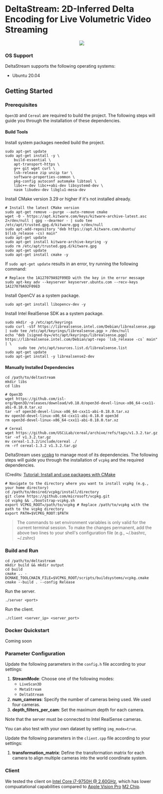 # DeltaStream: 2D-Inferred Delta Encoding for Live Volumetric Video Streaming

<p align="center">
  <img src="https://github.com/user-attachments/assets/b8cb1ed1-82bb-48f7-b439-09991be9dc59" />
</p>

### OS Support
DeltaStream supports the following operating systems:
- Ubuntu 20.04

## Getting Started

### Prerequisites
`Open3D` and `Cereal` are required to build the project. 
The following steps will guide you through the installation of these dependencies.

#### Build Tools
Install system packages needed build the project.
```shell
sudo apt-get update
sudo apt-get install -y \
    build-essential \
    apt-transport-https \
    g++ git wget curl \
    lsb-release zip unzip tar \
    software-properties-common \
    pkg-config autoconf automake libtool \
    libc++-dev libc++abi-dev libsystemd-dev \
    nasm libudev-dev libglu1-mesa-dev
```

Install CMake version 3.29 or higher if it's not installed already.
```shell
# Install the latest CMake version
sudo apt-get remove --purge --auto-remove cmake
wget -O - https://apt.kitware.com/keys/kitware-archive-latest.asc 2>/dev/null | gpg --dearmor - | sudo tee /etc/apt/trusted.gpg.d/kitware.gpg >/dev/null
sudo apt-add-repository "deb https://apt.kitware.com/ubuntu/ $(lsb_release -cs) main"
sudo apt-get update
sudo apt-get install kitware-archive-keyring -y
sudo rm /etc/apt/trusted.gpg.d/kitware.gpg
sudo apt-get update
sudo apt-get install cmake -y
```
If `sudo apt-get update` results in an error, try running the following command:
```shell
# Replace the 1A127079A92F09ED with the key in the error message
sudo apt-key adv --keyserver keyserver.ubuntu.com --recv-keys 1A127079A92F09ED
```

Install OpenCV as a system package.
```shell
sudo apt-get install libopencv-dev -y
```

Install Intel RealSense SDK as a system package.
```shell
sudo mkdir -p /etc/apt/keyrings
sudo curl -sSf https://librealsense.intel.com/Debian/librealsense.pgp | sudo tee /etc/apt/keyrings/librealsense.pgp > /dev/null
echo "deb [signed-by=/etc/apt/keyrings/librealsense.pgp] https://librealsense.intel.com/Debian/apt-repo `lsb_release -cs` main" | \
      sudo tee /etc/apt/sources.list.d/librealsense.list
sudo apt-get update
sudo apt-get install -y librealsense2-dev
```

#### Manually Installed Dependencies
```shell
cd /path/to/deltastream
mkdir libs
cd libs

# Open3D
wget https://github.com/isl-org/Open3D/releases/download/v0.18.0/open3d-devel-linux-x86_64-cxx11-abi-0.18.0.tar.xz
tar -xf open3d-devel-linux-x86_64-cxx11-abi-0.18.0.tar.xz
mv open3d-devel-linux-x86_64-cxx11-abi-0.18.0 open3d
rm open3d-devel-linux-x86_64-cxx11-abi-0.18.0.tar.xz

# Cereal
wget https://github.com/USCiLab/cereal/archive/refs/tags/v1.3.2.tar.gz
tar -xf v1.3.2.tar.gz
mv cereal-1.3.2/include/cereal ./
rm -rf cereal-1.3.2 v1.3.2.tar.gz
```

DeltaStream uses [vcpkg](https://vcpkg.io/en/index.html) to manage most of its dependencies.
The following steps will guide you through the installation of `vcpkg` and the required dependencies.

(Credits: [Tutorial: Install and use packages with CMake](https://learn.microsoft.com/en-us/vcpkg/get_started/get-started?pivots=shell-bash)

```shell 
# Navigate to the directory where you want to install vcpkg (e.g., your home directory)
cd /path/to/desired/vcpkg/install/directory
git clone https://github.com/microsoft/vcpkg.git
cd vcpkg && ./bootstrap-vcpkg.sh
export VCPKG_ROOT=/path/to/vcpkg # Replace /path/to/vcpkg with the path to the vcpkg directory
export PATH=$VCPKG_ROOT:$PATH
```
> The commands to set environment variables is only valid for the current terminal session. 
> To make the changes permanent, add the above two lines to your shell's configuration file (e.g., ~/.bashrc, ~/.zshrc)

### Build and Run
```shell
cd /path/to/deltastream
mkdir build && mkdir output
cd build
cmake .. -DCMAKE_TOOLCHAIN_FILE=$VCPKG_ROOT/scripts/buildsystems/vcpkg.cmake
cmake --build . --config Release
```

Run the server.
```shell
./server <port>
```

Run the client.
```shell
./client <server_ip> <server_port>
```

### Docker Quickstart
Coming soon


### Parameter Configuration

Update the following parameters in the `config.h` file according to your settings:

1. **StreamMode**: Choose one of the following modes:
   - `LiveScan3D`
   - `MetaStream`
   - `DeltaStream`
2. **num_cameras**: Specify the number of cameras being used. We used four cameras.
3. **depth_filters_per_cam**: Set the maximum depth for each camera.

Note that the server must be connected to Intel RealSense cameras.

You can also test with your own dataset by setting `img_mode=true`.

Update the following parameters in the `client.cpp` file according to your settings:

1. **transformation_matrix**: Define the transformation matrix for each camera to align multiple cameras into the world coordinate system.


### Client
We tested the client on [Intel Core i7-9750H @ 2.60GHz](https://www.cpubenchmark.net/cpu.php?id=3425&cpu=Intel+Core+i7-9750H+%40+2.60GHz), which has lower compuatational capabilities compared to [Apple Vision Pro](https://www.apple.com/apple-vision-pro/specs/) [M2 Chip](https://www.cpubenchmark.net/cpu.php?cpu=Apple+M2+8+Core+3500+MHz&id=4922).
